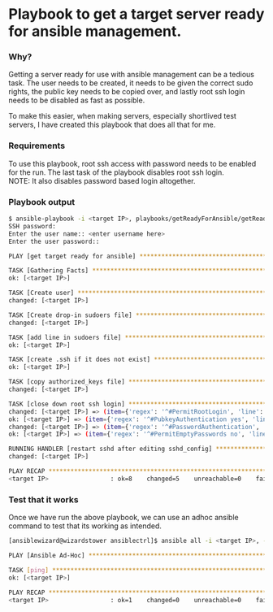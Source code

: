 # Playbook to get a target server ready for ansible management.

### Why?
Getting a server ready for use with ansible management can be a tedious task. The user needs to be created, it needs to be given the correct sudo rights, the public key needs to be copied over, and lastly root ssh login needs to be disabled as fast as possible.

To make this easier, when making servers, especially shortlived test servers, I have created this playbook that does all that for me.

### Requirements
To use this playbook, root ssh access with password needs to be enabled for the run. The last task of the playbook disables root ssh login.  
NOTE: It also disables password based login altogether.

### Playbook output

```bash
$ ansible-playbook -i <target IP>, playbooks/getReadyForAnsible/getReadyForAnsible.yml -k
SSH password: 
Enter the user name:: <enter username here>
Enter the user password:: 

PLAY [get target ready for ansible] ***********************************************************************************************************************

TASK [Gathering Facts] ************************************************************************************************************************************
ok: [<target IP>]

TASK [Create user] ****************************************************************************************************************************************
changed: [<target IP>]

TASK [Create drop-in sudoers file] ************************************************************************************************************************
changed: [<target IP>]

TASK [add line in sudoers file] ***************************************************************************************************************************
ok: [<target IP>]

TASK [create .ssh if it does not exist] *******************************************************************************************************************
ok: [<target IP>]

TASK [copy authorized_keys file] **************************************************************************************************************************
changed: [<target IP>]

TASK [close down root ssh login] **************************************************************************************************************************
changed: [<target IP>] => (item={'regex': '^#PermitRootLogin', 'line': 'PermitRootLogin no'})
ok: [<target IP>] => (item={'regex': '^#PubkeyAuthentication yes', 'line': 'PubkeyAuthentication yes'})
changed: [<target IP>] => (item={'regex': '^#PasswordAuthentication', 'line': 'PasswordAuthentication no'})
ok: [<target IP>] => (item={'regex': '^#PermitEmptyPasswords no', 'line': 'PermitEmptyPasswords no'})

RUNNING HANDLER [restart sshd after editing sshd_config] **************************************************************************************************
changed: [<target IP>]

PLAY RECAP ************************************************************************************************************************************************
<target IP>                 : ok=8    changed=5    unreachable=0    failed=0    skipped=0    rescued=0    ignored=0   
```

### Test that it works

Once we have run the above playbook, we can use an adhoc ansible command to test that its working as intended.
```bash
[ansiblewizard@wizardstower ansiblectrl]$ ansible all -i <target IP>, -m ping

PLAY [Ansible Ad-Hoc] *************************************************************************************************************************************

TASK [ping] ***********************************************************************************************************************************************
ok: [<target IP>]

PLAY RECAP ************************************************************************************************************************************************
<target IP>                 : ok=1    changed=0    unreachable=0    failed=0    skipped=0    rescued=0    ignored=0   
```